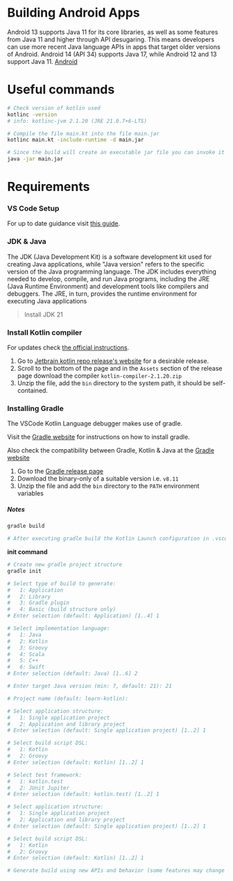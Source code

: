 # Building Android Apps

Android 13 supports Java 11 for its core libraries, as well as some features from Java 11 and higher through API desugaring. This means developers can use more recent Java language APIs in apps that target older versions of Android. Android 14 (API 34) supports Java 17, while Android 12 and 13 support Java 11. 
[Android](https://developer.android.com/build/jdks#compileSdk)


# Useful commands

```bash
# Check version of kotlin used
kotlinc -version
# info: kotlinc-jvm 2.1.20 (JRE 21.0.7+6-LTS)

# Compile the file main.kt into the file main.jar
kotlinc main.kt -include-runtime -d main.jar

# Since the build will create an executable jar file you can invoke it with the Java Runtime Environment.
java -jar main.jar
```

# Requirements
### VS Code Setup
For up to date guidance visit [this guide](https://in-kotlin.com/ide/vscode/setup-vscode-for-kotlin-development/).



### JDK & Java
The JDK (Java Development Kit) is a software development kit used for creating Java applications, while "Java version" refers to the specific version of the Java programming language. The JDK includes everything needed to develop, compile, and run Java programs, including the JRE (Java Runtime Environment) and development tools like compilers and debuggers. The JRE, in turn, provides the runtime environment for executing Java applications

> Install JDK 21


### Install Kotlin compiler

For updates check [the official instructions](https://kotlinlang.org/docs/command-line.html).

1. Go to [Jetbrain kotlin repo release's website](https://github.com/JetBrains/kotlin/releases/tag/v2.1.20) for a desirable release.
1. Scroll to the bottom of the page and in the `Assets` section of the release page download the compiler `kotlin-compiler-2.1.20.zip` 
1. Unzip the file, add the `bin` directory to the system path, it should be self-contained.

### Installing Gradle
The VSCode Kotlin Language debugger makes use of gradle.

Visit the [Gradle website](https://docs.gradle.org/current/userguide/installation.html#windows_installation) for instructions on how to install gradle.

Also check the  compatibility between Gradle, Kotlin & Java at the [Gradle website](https://docs.gradle.org/current/userguide/compatibility.html#compatibility)

1. Go to the [Gradle release page](https://gradle.org/releases/)
1. Download the binary-only of a suitable version i.e. `v8.11`
1. Unzip the file and add the `bin` directory to the `PATH` environment variables


##### Notes

```bash
gradle build

# After executing gradle build the Kotlin Launch configuration in .vscode/launch.json works.

```

**init command**
```bash
# Create new gradle project structure
gradle init

# Select type of build to generate:
#   1: Application
#   2: Library
#   3: Gradle plugin
#   4: Basic (build structure only)
# Enter selection (default: Application) [1..4] 1

# Select implementation language:
#   1: Java
#   2: Kotlin
#   3: Groovy
#   4: Scala
#   5: C++
#   6: Swift
# Enter selection (default: Java) [1..6] 2

# Enter target Java version (min: 7, default: 21): 21

# Project name (default: learn-kotlin):

# Select application structure:
#   1: Single application project
#   2: Application and library project
# Enter selection (default: Single application project) [1..2] 1

# Select build script DSL:
#   1: Kotlin
#   2: Groovy
# Enter selection (default: Kotlin) [1..2] 1

# Select test framework:
#   1: kotlin.test
#   2: JUnit Jupiter
# Enter selection (default: kotlin.test) [1..2] 1

# Select application structure:
#   1: Single application project
#   2: Application and library project
# Enter selection (default: Single application project) [1..2] 1

# Select build script DSL:
#   1: Kotlin
#   2: Groovy
# Enter selection (default: Kotlin) [1..2] 1

# Generate build using new APIs and behavior (some features may change in the next minor release)? (default: no) [yes, no] yes

```